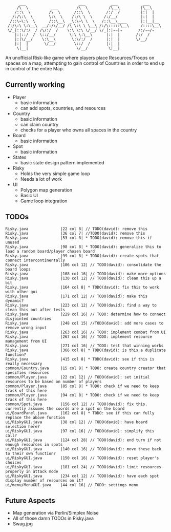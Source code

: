           ___                       ___           ___           ___     
         /\  \          ___        /\  \         /\__\         |\__\    
        /::\  \        /\  \      /::\  \       /:/  /         |:|  |   
       /:/\:\  \       \:\  \    /:/\ \  \     /:/__/          |:|  |   
      /::\~\:\  \      /::\__\  _\:\~\ \  \   /::\__\____      |:|__|__ 
     /:/\:\ \:\__\  __/:/\/__/ /\ \:\ \ \__\ /:/\:::::\__\     /::::\__\
     \/_|::\/:/  / /\/:/  /    \:\ \:\ \/__/ \/_|:|~~|~       /:/~~/~   
        |:|::/  /  \::/__/      \:\ \:\__\      |:|  |       /:/  /     
        |:|\/__/    \:\__\       \:\/:/  /      |:|  |       \/__/      
        |:|  |       \/__/        \::/  /       |:|  |                  
         \|__|                     \/__/         \|__|   
    

An unofficial Risk-like game where players place Resources/Troops on spaces on a map, attempting to gain control of Countries in order to end up in control of the entire Map.


## Currently working


 * Player
    - basic information
    - can add spots, countries, and resources
 * Country
    - basic information
    - can claim country
    - checks for a player who owns all spaces in the country
 * Board
    - basic information
 * Spot
    - basic information
 * States
 	- basic state design pattern implemented
 * Risky
    - Holds the very simple game loop
    - Needs a lot of work
 * UI
    - Polygon map generation
    - Basic UI
    - Game loop integration

## TODOs

    Risky.java              |22 col 8| // TODO(david): remove this
    Risky.java              |36 col 7| //TODO(david): remove this
    Risky.java              |53 col 8| * TODO(david): remove this if unused
    Risky.java              |98 col 8| * TODO(david): generalize this to load a random board/player chosen board
    Risky.java              |99 col 8| * TODO(david): create spots that connect intercontinentally
    Risky.java              |106 col 12| // TODO(david): consolidate the board loops
    Risky.java              |108 col 16| // TODO(david): make more options
    Risky.java              |130 col 12| // TODO(david): clean this up a bit
    Risky.java              |164 col 8| * TODO(david): fix this to work with other gui
    Risky.java              |171 col 12| // TODO(david): make this dynamic?
    Risky.java              |223 col 12| // TODO(david); find a way to clean this out after tests
    Risky.java              |229 col 16| // TODO: determine how to connect disjointed countries
    Risky.java              |248 col 15| //TODO(david): add more cases to remove wrong input
    Risky.java              |263 col 16| // TODO: implement combat from UI
    Risky.java              |267 col 16| // TODO: implement resource management from UI
    Risky.java              |271 col 16| // TODO: test that winning works
    Risky.java              |366 col 8| * TODO(david): is this a duplicate function?
    Risky.java              |415 col 8| * TODO(david): see if this is really necessary
    common/Country.java     |15 col 8| * TODO: create country creator that specifies resources
    common/Player.java      |22 col 12| // TODO(david): set initial resources to be based on number of players
    common/Player.java      |85 col 8| * TODO: check if we need to keep track of this here
    common/Player.java      |94 col 8| * TODO: check if we need to keep track of this here
    common/Spot.java        |156 col 12| // TODO(david): fix this. currently assumes the coords are a spot on the board
    ui/BoardPanel.java      |162 col 8| * TODO: see if this can fully replace the above function
    ui/RiskyGUI.java        |38 col 12| // TODO(david): have board selection here?
    ui/RiskyGUI.java        |97 col 16| // TODO(david): simplify this call?
    ui/RiskyGUI.java        |124 col 28| // TODO(david): end turn if not enough resources in spots
    ui/RiskyGUI.java        |140 col 16| // TODO(david): move these back to their own function?
    ui/RiskyGUI.java        |150 col 16| // TODO(david): reset player's choices
    ui/RiskyGUI.java        |181 col 24| // TODO(david): limit resources properly in attack mode
    ui/RiskyGUI.java        |234 col 12| // TODO(david): have each spot display number of resources on it?
    ui/menu/MenuGUI.java    |44 col 16| // TODO: settings menu
    
Future Aspects
--------------


 * Map generation via Perlin/Simplex Noise
 * All of those damn TODOs in Risky.java
 * Swag.jpg
